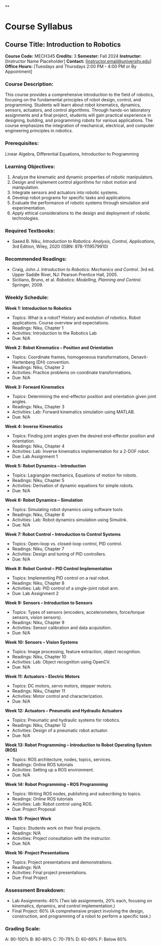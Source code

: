 **
# Course Syllabus
## Course Title: Introduction to Robotics
**Course Code:** MECH345
**Credits:** 3
**Semester:** Fall 2024
**Instructor:** [Instructor Name Placeholder]
**Contact:** [instructor.email@university.edu]
**Office Hours:** [Tuesdays and Thursdays 2:00 PM - 4:00 PM or By Appointment]

### Course Description:
This course provides a comprehensive introduction to the field of robotics, focusing on the fundamental principles of robot design, control, and programming. Students will learn about robot kinematics, dynamics, sensors, actuators, and control algorithms. Through hands-on laboratory assignments and a final project, students will gain practical experience in designing, building, and programming robots for various applications. The course emphasizes the integration of mechanical, electrical, and computer engineering principles in robotics.

### Prerequisites:
Linear Algebra, Differential Equations, Introduction to Programming

### Learning Objectives:
1.  Analyze the kinematic and dynamic properties of robotic manipulators.
2.  Design and implement control algorithms for robot motion and manipulation.
3.  Integrate sensors and actuators into robotic systems.
4.  Develop robot programs for specific tasks and applications.
5.  Evaluate the performance of robotic systems through simulation and experimentation.
6.  Apply ethical considerations to the design and deployment of robotic technologies.

### Required Textbooks:
- Saeed B. Niku, *Introduction to Robotics: Analysis, Control, Applications*, 3rd Edition, Wiley, 2020 (ISBN: 978-1119579910)

### Recommended Readings:
- Craig, John J. *Introduction to Robotics: Mechanics and Control*. 3rd ed. Upper Saddle River, NJ: Pearson Prentice Hall, 2005.
- Siciliano, Bruno, et al. *Robotics: Modelling, Planning and Control*. Springer, 2009.

### Weekly Schedule:
**Week 1: Introduction to Robotics**
- Topics: What is a robot? History and evolution of robotics. Robot applications. Course overview and expectations.
- Readings: Niku, Chapter 1
- Activities: Introduction to the Robotics Lab
- Due: N/A

**Week 2: Robot Kinematics – Position and Orientation**
- Topics: Coordinate frames, homogeneous transformations, Denavit-Hartenberg (DH) convention.
- Readings: Niku, Chapter 2
- Activities: Practice problems on coordinate transformations.
- Due: N/A

**Week 3: Forward Kinematics**
- Topics: Determining the end-effector position and orientation given joint angles.
- Readings: Niku, Chapter 3
- Activities: Lab: Forward kinematics simulation using MATLAB.
- Due: N/A

**Week 4: Inverse Kinematics**
- Topics: Finding joint angles given the desired end-effector position and orientation.
- Readings: Niku, Chapter 4
- Activities: Lab: Inverse kinematics implementation for a 2-DOF robot.
- Due: Lab Assignment 1

**Week 5: Robot Dynamics – Introduction**
- Topics: Lagrangian mechanics, Equations of motion for robots.
- Readings: Niku, Chapter 5
- Activities: Derivation of dynamic equations for simple robots.
- Due: N/A

**Week 6: Robot Dynamics – Simulation**
- Topics: Simulating robot dynamics using software tools.
- Readings: Niku, Chapter 6
- Activities: Lab: Robot dynamics simulation using Simulink.
- Due: N/A

**Week 7: Robot Control – Introduction to Control Systems**
- Topics: Open-loop vs. closed-loop control, PID control.
- Readings: Niku, Chapter 7
- Activities: Design and tuning of PID controllers.
- Due: N/A

**Week 8: Robot Control – PID Control Implementation**
- Topics: Implementing PID control on a real robot.
- Readings: Niku, Chapter 8
- Activities: Lab: PID control of a single-joint robot arm.
- Due: Lab Assignment 2

**Week 9: Sensors – Introduction to Sensors**
- Topics: Types of sensors (encoders, accelerometers, force/torque sensors, vision sensors).
- Readings: Niku, Chapter 9
- Activities: Sensor calibration and data acquisition.
- Due: N/A

**Week 10: Sensors – Vision Systems**
- Topics: Image processing, feature extraction, object recognition.
- Readings: Niku, Chapter 10
- Activities: Lab: Object recognition using OpenCV.
- Due: N/A

**Week 11: Actuators – Electric Motors**
- Topics: DC motors, servo motors, stepper motors.
- Readings: Niku, Chapter 11
- Activities: Motor control and characterization.
- Due: N/A

**Week 12: Actuators – Pneumatic and Hydraulic Actuators**
- Topics: Pneumatic and hydraulic systems for robotics.
- Readings: Niku, Chapter 12
- Activities: Design of a pneumatic robot actuator.
- Due: N/A

**Week 13: Robot Programming – Introduction to Robot Operating System (ROS)**
- Topics: ROS architecture, nodes, topics, services.
- Readings: Online ROS tutorials
- Activities: Setting up a ROS environment.
- Due: N/A

**Week 14: Robot Programming – ROS Programming**
- Topics: Writing ROS nodes, publishing and subscribing to topics.
- Readings: Online ROS tutorials
- Activities: Lab: Robot control using ROS.
- Due: Project Proposal

**Week 15: Project Work**
- Topics: Students work on their final projects.
- Readings: N/A
- Activities: Project consultation with the instructor.
- Due: N/A

**Week 16: Project Presentations**
- Topics: Project presentations and demonstrations.
- Readings: N/A
- Activities: Final project presentations.
- Due: Final Project

### Assessment Breakdown:
*   Lab Assignments: 40% (Two lab assignments, 20% each, focusing on kinematics, dynamics, and control implementation.)
*   Final Project: 60% (A comprehensive project involving the design, construction, and programming of a robot to perform a specific task.)

### Grading Scale:
A: 90-100%
B: 80-89%
C: 70-79%
D: 60-69%
F: Below 60%